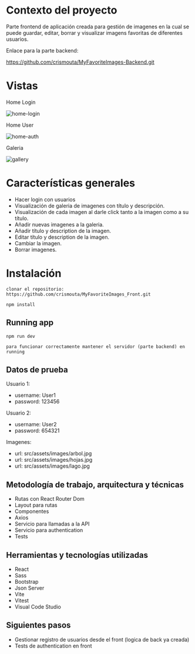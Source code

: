 # Contexto del proyecto
Parte frontend de aplicación creada para gestión de imagenes en la cual se puede guardar, editar, borrar y visualizar imagens favoritas de diferentes usuarios.

Enlace para la parte backend:

https://github.com/crismouta/MyFavoriteImages-Backend.git

# Vistas

Home Login

![home-login](https://github.com/crismouta/MyFavoriteImages-Frontend/assets/82060703/83402d78-9d66-4516-83e5-61911226d44a)

Home User

![home-auth](https://github.com/crismouta/MyFavoriteImages-Frontend/assets/82060703/dc910c30-f8a1-417a-bdbd-5233b4d8c6e6)


Galeria

![gallery](https://github.com/crismouta/MyFavoriteImages-Frontend/assets/82060703/885523d2-e8fb-47f2-b25f-7aac1b908a1b)


# Características generales

-  Hacer login con usuarios
-  Visualización de galeria de imagenes con título y descripción.
-  Visualización de cada imagen al darle click tanto a la imagen como a su título.
-  Añadir nuevas imagenes a la galeria.
-  Añadir título y description de la imagen.
-  Editar título y description de la imagen.
-  Cambiar la imagen.
-  Borrar imagenes.


# Instalación


`clonar el repositorio: https://github.com/crismouta/MyFavoriteImages_Front.git`

`npm install`


## Running app

`npm run dev`

`para funcionar correctamente mantener el servidor (parte backend) en running`

## Datos de prueba

Usuario 1:
-   username: User1
-   password: 123456

Usuario 2:
-   username: User2
-   password: 654321

Imagenes:
-   url: src/assets/images/arbol.jpg
-   url: src/assets/images/hojas.jpg
-   url: src/assets/images/lago.jpg


## Metodología de trabajo, arquitectura y técnicas

-   Rutas con React Router Dom 
-   Layout para rutas
-   Componentes
-   Axios
-   Servicio para llamadas a la API
-   Servicio para authentication
-   Tests


## Herramientas y tecnologías utilizadas
- React
- Sass
- Bootstrap
- Json Server
- Vite
- Vitest
- Visual Code Studio

## Siguientes pasos
- Gestionar registro de usuarios desde el front (logica de back ya creada)
- Tests de authentication en front

